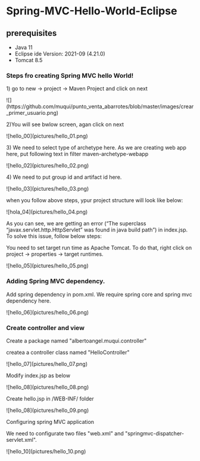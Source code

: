 # Spring-MVC-Hello-World-Eclipse
<h2> prerequisites </h2>
<ul>
  <li>Java 11</li>
  <li>Eclipse ide Version: 2021-09 (4.21.0) </li>
  <li>Tomcat 8.5 </li>
</ul>
<h3>Steps fro creating Spring MVC hello World!</h3>
<p> 1) go to new -> project -> Maven Project and click on next</p>
![](https://github.com/muqui/punto_venta_abarrotes/blob/master/images/crear_primer_usuario.png)
<p>2)You will see bwlow screen, agan click on next</p>
![hello_00](pictures/hello_01.png)
<p>3) We need to select type of archetype here. As we are creating web app here, put following text in filter maven-archetype-webapp </p>
![hello_02](pictures/hello_02.png)
<p>4) We need to put group id and artifact id here.</p>
![hello_03](pictures/hello_03.png)

<p>
when you follow above steps, ypur project structure will look like below: </p>
![hola_04](pictures/hello_04.png)
<p>As you can see, we are getting an error (“The superclass “javax.servlet.http.HttpServlet” was found in java build path”) in index.jsp.
To solve this issue, follow below steps:  </p>
<p> You need to set target run time as Apache Tomcat. To do that, right click on project -> properties -> target runtimes. </p>
![hello_05](pictures/hello_05.png)
<h3>Adding Spring MVC dependency.</h3>
<p>Add spring dependency in pom.xml. We require spring core and spring mvc dependency here.</p>
![hello_06](pictures/hello_06.png)
<h3>Create controller and view</h3>
<p>Create a package named "albertoangel.muqui.controller"</p>
<p>createa a controller class named "HelloController"</p>
![hello_07](pictures/hello_07.png)
<p>Modify index.jsp as below</p>
![hello_08](pictures/hello_08.png)
<p>Create hello.jsp in  /WEB-INF/ folder</p>
![hello_08](pictures/hello_09.png)
<p>Configuring spring MVC application</p>
<p>We need to configurate two files  "web.xml" and "springmvc-dispatcher-servlet.xml". </p>
![hello_10](pictures/hello_10.png)







